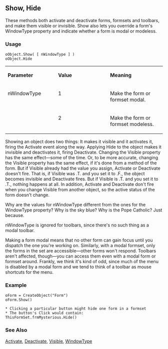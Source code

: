 ## Show, Hide

These methods both activate and deactivate forms, formsets and toolbars, and make them visible or invisible. Show also lets you override a form's WindowType property and indicate whether a form is modal or modeless.

### Usage

```foxpro
oObject.Show( [ nWindowType ] )
oObject.Hide
```
<table>
<tr>
  <td width="32%" valign="top">
  <p><b>Parameter</b></p>
  </td>
  <td width="23%" valign="top">
  <p><b>Value</b></p>
  </td>
  <td width="45%" valign="top">
  <p><b>Meaning</b></p>
  </td>
 </tr>
<tr>
  <td width="32%" rowspan="2" valign="top">
  <p>nWindowType</p>
  </td>
  <td width="23%" valign="top">
  <p>1</p>
  </td>
  <td width="45%" valign="top">
  <p>Make the form or formset modal.</p>
  </td>
 </tr>
<tr>
  <td width="33%" valign="top">
  <p>2</p>
  </td>
  <td width="67%" valign="top">
  <p>Make the form or formset modeless.</p>
  </td>
 </tr>
</table>

Showing an object does two things: It makes it visible and it activates it, firing the Activate event along the way. Applying Hide to the object makes it invisible and deactivates it, firing Deactivate. Changing the Visible property has the same effect&mdash;some of the time. Or, to be more accurate, changing the Visible property has the same effect, if it's done from a method of the form. But if Visible already had the value you assign, Activate or Deactivate doesn't fire. That is, if Visible was .T. and you set it to .F., the object becomes invisible and Deactivate fires. But if Visible is .T. and you set it to .T., nothing happens at all. In addition, Activate and Deactivate don't fire when you change Visible from another object, so the active status of the form doesn't change.

Why are the values for nWindowType different from the ones for the WindowType property? Why is the sky blue? Why is the Pope Catholic? Just because.

nWindowType is ignored for toolbars, since there's no such thing as a modal toolbar.

Making a form modal means that no other form can gain focus until you dispatch the one you're working on. Similarly, with a modal formset, only the forms in the set are accessible&mdash;other forms won't respond. Toolbars aren't affected, though&mdash;you can access them even with a modal form or formset around. Frankly, we think it's kind of odd, since much of the menu is disabled by a modal form and we tend to think of a toolbar as mouse shortcuts for the menu.

### Example

```foxpro
oForm = CreateObject("Form")
oForm.Show()

* Clicking a particular button might hide one form in a formset
* The button's Click would contain:
ThisFormSet.frmMysterious.Hide()
```
### See Also

[Activate](s4g471.md), [Deactivate](s4g471.md), [Visible](s4g631.md), [WindowType](s4g634.md)